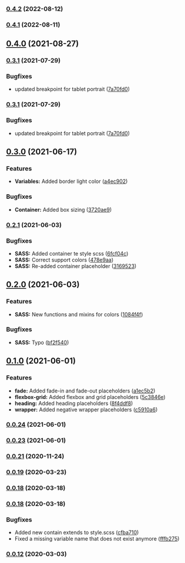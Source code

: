 ### [0.4.2](https://github.com/superbrave/frontend-utility-framework/compare/0.4.1...0.4.2) (2022-08-12)

### [0.4.1](https://github.com/superbrave/frontend-utility-framework/compare/0.4.0...0.4.1) (2022-08-11)

## [0.4.0](https://github.com/superbrave/frontend-utility-framework/compare/0.3.1...0.4.0) (2021-08-27)

### [0.3.1](https://github.com/superbrave/frontend-utility-framework/compare/0.3.0...0.3.1) (2021-07-29)


### Bugfixes

* updated breakpoint for tablet portrait ([7a70fd0](https://github.com/superbrave/frontend-utility-framework/commit/7a70fd016306ea9802dc240669cc0f2d33a1b705))

### [0.3.1](https://github.com/superbrave/frontend-utility-framework/compare/0.3.0...0.3.1) (2021-07-29)


### Bugfixes

* updated breakpoint for tablet portrait ([7a70fd0](https://github.com/superbrave/frontend-utility-framework/commit/7a70fd016306ea9802dc240669cc0f2d33a1b705))

## [0.3.0](https://github.com/superbrave/frontend-utility-framework/compare/0.2.1...0.3.0) (2021-06-17)


### Features

* **Variables:** Added border light color ([a4ec902](https://github.com/superbrave/frontend-utility-framework/commit/a4ec9021cbc0e101580762daf48c0d5ad4784519))


### Bugfixes

* **Container:** Added box sizing ([3720ae9](https://github.com/superbrave/frontend-utility-framework/commit/3720ae905255f8c67374780ac6f7b6941dcbe6fc))

### [0.2.1](https://github.com/superbrave/frontend-utility-framework/compare/0.2.0...0.2.1) (2021-06-03)


### Bugfixes

* **SASS:** Added container te style scss ([6fcf04c](https://github.com/superbrave/frontend-utility-framework/commit/6fcf04c9fae28974266201ddd7e1f3d68f1b56e1))
* **SASS:** Correct support colors ([478e9aa](https://github.com/superbrave/frontend-utility-framework/commit/478e9aa6b84256938184ed32a12aadea259b90dd))
* **SASS:** Re-added container placeholder ([3169523](https://github.com/superbrave/frontend-utility-framework/commit/31695230c04d6e9706290ca6fad21d6f2aeadba3))

## [0.2.0](https://github.com/superbrave/frontend-utility-framework/compare/0.1.0...0.2.0) (2021-06-03)


### Features

* **SASS:** New functions and mixins for colors ([1084f4f](https://github.com/superbrave/frontend-utility-framework/commit/1084f4fe59be33cafbbfcacff1cea768296eb531))


### Bugfixes

* **SASS:** Typo ([bf2f540](https://github.com/superbrave/frontend-utility-framework/commit/bf2f5401389d14659a9e2c7b1b5465b0de56b9bf))

## [0.1.0](https://github.com/superbrave/frontend-utility-framework/compare/0.0.23...0.1.0) (2021-06-01)


### Features

* **fade:** Added fade-in and fade-out placeholders ([a1ec5b2](https://github.com/superbrave/frontend-utility-framework/commit/a1ec5b20f57c0b544d4da0793f1ce7faf905c792))
* **flexbox-grid:** Added flexbox and grid placeholders ([5c3846e](https://github.com/superbrave/frontend-utility-framework/commit/5c3846ebf890683abf08cdbafd77bdc000987c45))
* **heading:** Added heading placeholders ([8f4ddf8](https://github.com/superbrave/frontend-utility-framework/commit/8f4ddf8162d48be1667a3ec8a85722e0527a9b82))
* **wrapper:** Added negative wrapper placeholders ([c5910a6](https://github.com/superbrave/frontend-utility-framework/commit/c5910a6e6e0830c3b0a6a65c0d9ca0dc92752579))

### [0.0.24](https://github.com/superbrave/frontend-utility-framework/compare/0.0.23...0.0.24) (2021-06-01)

### [0.0.23](https://github.com/superbrave/frontend-utility-framework/compare/0.0.23...0.0.24) (2021-06-01)

### [0.0.21](https://github.com/superbrave/frontend-utility-framework/compare/0.0.23...0.0.24) (2020-11-24)

### [0.0.19](https://github.com/superbrave/frontend-utility-framework/compare/0.0.23...0.0.24) (2020-03-23)

### [0.0.18](https://github.com/superbrave/frontend-utility-framework/compare/0.0.23...0.0.24) (2020-03-18)

### [0.0.18](https://github.com/superbrave/frontend-utility-framework/compare/0.0.23...0.0.24) (2020-03-18)


### Bugfixes

* Added new contain extends to style.scss ([cfba710](https://github.com/superbrave/frontend-utility-framework/commit/cfba710677e870b0f55a660c150d884e53211a4e))
* Fixed a missing variable name that does not exist anymore ([fffb275](https://github.com/superbrave/frontend-utility-framework/commit/fffb275fb0e9d286c3be60c8268efc7d33635985))

### [0.0.12](https://github.com/superbrave/frontend-utility-framework/compare/0.0.23...0.0.24) (2020-03-03)

